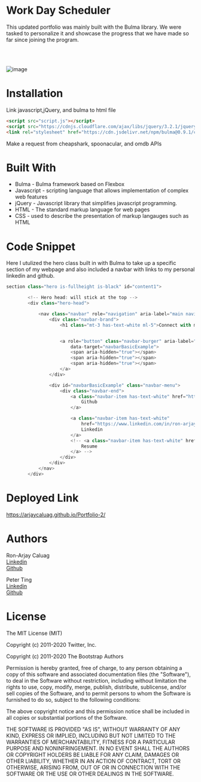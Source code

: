 # **Work Day Scheduler**
This updated portfolio was mainly built with the Bulma library. We were tasked to personalize it and showcase the progress that we have made so far since joining the program. 

<br><br>

![image](https://user-images.githubusercontent.com/52800632/104798717-da4dea80-577d-11eb-855a-1798d9ee1889.png)


# **Installation**


Link javascript,jQuery, and bulma to html file
```html
<script src="script.js"></script>
<script src="https://cdnjs.cloudflare.com/ajax/libs/jquery/3.2.1/jquery.min.js"></script>
<link rel="stylesheet" href="https://cdn.jsdelivr.net/npm/bulma@0.9.1/css/bulma.min.css">

```

Make a request from cheapshark, spoonacular, and omdb APIs



# **Built With**

<ul>
    <li> Bulma - Bulma framework based on Flexbox
    <li> Javascript - scripting language that allows implementation of complex web features
    <li> jQuery - Javascript library that simplifies javascript programming.
    <li> HTML - The standard markup language for web pages 
    <li> CSS - used to describe the presentation of markup langauges such as HTML </li>
</ul>

# **Code Snippet**
Here I utulized the hero class built in with Bulma to take up a specific section of my webpage and also included a navbar with links to my personal linkedin and github.

```js
section class="hero is-fullheight is-black" id="content1">

        <!-- Hero head: will stick at the top -->
        <div class="hero-head">

            <nav class="navbar" role="navigation" aria-label="main navigation" id="navbar1">
                <div class="navbar-brand">
                    <h1 class="mt-3 has-text-white ml-5">Connect with me!</h1>


                    <a role="button" class="navbar-burger" aria-label="menu" aria-expanded="true"
                        data-target="navbarBasicExample">
                        <span aria-hidden="true"></span>
                        <span aria-hidden="true"></span>
                        <span aria-hidden="true"></span>
                    </a>
                </div>

                <div id="navbarBasicExample" class="navbar-menu">
                    <div class="navbar-end">
                        <a class="navbar-item has-text-white" href="https://github.com/ArjayCaluag">
                            Github
                        </a>

                        <a class="navbar-item has-text-white"
                            href="https://www.linkedin.com/in/ron-arjay-caluag-00b29b182/">
                            Linkedin
                        </a>
                        <!-- <a class="navbar-item has-text-white" href="assets/Ron-ArjayCaluagBerResume.pdf">
                            Resume
                        </a> -->
                    </div>
                </div>
            </nav>
        </div>
```
# **Deployed Link**

https://arjaycaluag.github.io/Portfolio-2/
# **Authors**

Ron-Arjay Caluag<br>
[Linkedin](https://www.linkedin.com/in/ron-arjay-caluag-00b29b182/)<br>
[Github](https://github.com/ArjayCaluag)

Peter Ting<br>
[Linkedin](https://www.linkedin.com/in/pting002/)<br>
[Github](https://github.com/Pting1995)
# **License**

The MIT License (MIT)

Copyright (c) 2011-2020 Twitter, Inc.

Copyright (c) 2011-2020 The Bootstrap Authors

Permission is hereby granted, free of charge, to any person obtaining a copy of this software and associated documentation files (the "Software"), to deal in the Software without restriction, including without limitation the rights to use, copy, modify, merge, publish, distribute, sublicense, and/or sell copies of the Software, and to permit persons to whom the Software is furnished to do so, subject to the following conditions:

The above copyright notice and this permission notice shall be included in all copies or substantial portions of the Software.

THE SOFTWARE IS PROVIDED "AS IS", WITHOUT WARRANTY OF ANY KIND, EXPRESS OR IMPLIED, INCLUDING BUT NOT LIMITED TO THE WARRANTIES OF MERCHANTABILITY, FITNESS FOR A PARTICULAR PURPOSE AND NONINFRINGEMENT. IN NO EVENT SHALL THE AUTHORS OR COPYRIGHT HOLDERS BE LIABLE FOR ANY CLAIM, DAMAGES OR OTHER LIABILITY, WHETHER IN AN ACTION OF CONTRACT, TORT OR OTHERWISE, ARISING FROM, OUT OF OR IN CONNECTION WITH THE SOFTWARE OR THE USE OR OTHER DEALINGS IN THE SOFTWARE.
